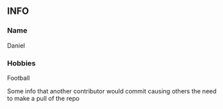 ## INFO

### Name
Daniel
### Hobbies
Football

Some info that another contributor would commit causing others the need to make a pull of the repo